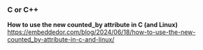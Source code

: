 ### C or C++

**How to use the new counted_by attribute in C (and Linux)**  
https://embeddedor.com/blog/2024/06/18/how-to-use-the-new-counted_by-attribute-in-c-and-linux/
